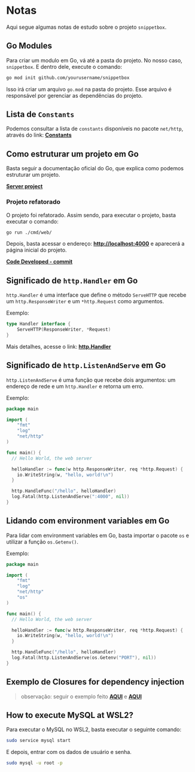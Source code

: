 # Notas 

Aqui segue algumas notas de estudo sobre o projeto `snippetbox`.

## Go Modules

Para criar um modulo em Go, vá até a pasta do projeto. No nosso caso, `snippetbox`. E dentro dele, execute o comando:

```bash
go mod init github.com/yourusername/snippetbox
```

Isso irá criar um arquivo `go.mod` na pasta do projeto. Esse arquivo é responsável por gerenciar as dependências do projeto.

## Lista de `Constants`

Podemos consultar a lista de `constants` disponíveis no pacote `net/http`, através do link: **[Constants](https://pkg.go.dev/net/http#pkg-constants)**

## Como estruturar um projeto em Go

Basta seguir a documentação oficial do Go, que explica como podemos estruturar um projeto.

**[Server project](https://go.dev/doc/modules/layout#server-project)**

### Projeto refatorado

O projeto foi refatorado. Assim sendo, para executar o projeto, basta executar o comando:

```bash
go run ./cmd/web/
```

Depois, basta acessar o endereço: **[http://localhost:4000](http://localhost:4000)** e aparecerá a página inicial do projeto.

**[Code Developed - commit](https://github.com/glaucia86/golang-studies/commit/8fb8ba757a301559576fda3056697f09db028913)**

## Significado de `http.Handler` em Go

`http.Handler` é uma interface que define o método `ServeHTTP` que recebe um `http.ResponseWriter` e um `*http.Request` como argumentos.

Exemplo:

```go
type Handler interface {
    ServeHTTP(ResponseWriter, *Request)
}
```

Mais detalhes, acesse o link: **[http.Handler](https://pkg.go.dev/net/http#Handler)**

## Significado de `http.ListenAndServe` em Go

`http.ListenAndServe` é uma função que recebe dois argumentos: um endereço de rede e um `http.Handler` e retorna um erro.

Exemplo:

```go
package main

import (
    "fmt"
    "log"
    "net/http"
)

func main() {
  // Hello World, the web server

  helloHandler := func(w http.ResponseWriter, req *http.Request) {
    io.WriteString(w, "hello, world!\n")
  }

  http.HandleFunc("/hello", helloHandler)
  log.Fatal(http.ListenAndServe(":4000", nil))
}
```

## Lidando com environment variables em Go

Para lidar com environment variables em Go, basta importar o pacote `os` e utilizar a função `os.Getenv()`.

Exemplo:

```go
package main

import (
    "fmt"
    "log"
    "net/http"
    "os"
)

func main() {
  // Hello World, the web server

  helloHandler := func(w http.ResponseWriter, req *http.Request) {
    io.WriteString(w, "hello, world!\n")
  }

  http.HandleFunc("/hello", helloHandler)
  log.Fatal(http.ListenAndServe(os.Getenv("PORT"), nil))
}
```

## Exemplo de Closures for dependency injection

> observação: seguir o exemplo feito **[AQUI](https://gist.github.com/alexedwards/5cd712192b4831058b21)** e **[AQUI](https://www.alexedwards.net/blog/organising-database-access)**

## How to execute MySQL at WSL2?

Para executar o MySQL no WSL2, basta executar o seguinte comando:

```bash
sudo service mysql start
```

E depois, entrar com os dados de usuário e senha.

```bash
sudo mysql -u root -p
```


